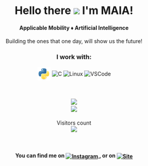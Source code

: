 <div align="center">
  <h1>Hello there <img src="https://raw.githubusercontent.com/MartinHeinz/MartinHeinz/master/wave.gif" width="30px">
 I'm MAIA!</h1>
  <h4>Applicable Mobility ♦ Artificial Intelligence</h4>
  <p>Building the ones that one day, will show us the future!</p>
</div>
  
<div align = "center">
  <h3>I work with:</h3>
  <img align="center" alt="Python" width="35" src="https://raw.githubusercontent.com/devicons/devicon/master/icons/python/python-original.svg">
  <img align="center" alt="C" width="35px" src="https://cdn.iconscout.com/icon/free/png-512/c-programming-569564.png">
  <img align="center" alt="Linux" width="35px" src="https://cdn-icons-png.flaticon.com/512/6124/6124995.png">
  <img align="center" alt="VSCode" width="35px" src="https://code.visualstudio.com/assets/images/code-stable.png">
</div>
  
<div style="display: inline_block"><br>
<br>
<p align="center">
  <img src="https://github-readme-stats.vercel.app/api?username=maia-facens&theme=chartreuse-dark&show_icons=ture&count_private=true&hide=stars&include_all_commits=true&icon_color=3EB489&hide_border=true&border_radius=20"/>
  <br>
  <img src="http://github-readme-streak-stats.herokuapp.com?user=maia-facens&theme=soft-green&date_format=M%20j%5B%2C%20Y%5D&hide_border=true&type=svg"/>
  <br><br>
  Visitors count
  <br>
  <img src="https://profile-counter.glitch.me/maia-facens/count.svg" />
</p>
<div style="display: inline_block">  
  
<div align = "center">
  <br>
  <h4>
    You can find me on 
    <a href="https://www.instagram.com/maia_facens/">
      <img alt="Instagram" align="center" width="25px" src="https://i.imgur.com/M6yBwxS.png">
    </a>
    , or on
    <a href="https://lince.facens.br/maia-mobilidade-aplicada-e-inteligencia-artificial/">
      <img alt="Site" align="center" width="25px" src="https://cdn-icons-png.flaticon.com/512/431/431979.png">
    </a>
  </h4>
</div>


<!--
Here are some ideas to get you started:

- 🔭 I’m currently working on ...
- 🌱 I’m currently learning ...
- 👯 I’m looking to collaborate on ...
- 🤔 I’m looking for help with ...
- 💬 Ask me about ...
- 📫 How to reach me: ...
- 😄 Pronouns: ...
- ⚡ Fun fact: ...

Future Ideas:
https://towardsdatascience.com/build-a-stunning-readme-for-your-github-profile-9b80434fe5d7
https://github.com/abhisheknaiidu/awesome-github-profile-readme

https://github.com/rahuldkjain/github-profile-readme-generator

https://github.com/DenverCoder1/github-readme-streak-stats
https://github.com/anuraghazra/github-readme-stats/blob/master/themes/README.md

https://github.com/kittinan/spotify-github-profile
https://github.com/Ileriayo/markdown-badges
https://github.com/DenverCoder1/readme-typing-svg

https://github.com/Raymo111/Raymo111
https://github.com/natemoo-re/natemoo-re
https://github.com/CyrisXD/CyrisXD
-->
